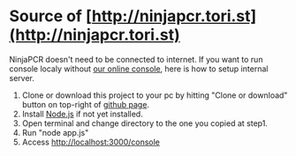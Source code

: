 # Source of [http://ninjapcr.tori.st](http://ninjapcr.tori.st)

NinjaPCR doesn't need to be connected to internet.
If you want to run console localy without [our online console](http://ninjapcr.tori.st/console/), here is how to setup internal server.

1. Clone or download this project to your pc by hitting "Clone or download" button on top-right of [github page](https://github.com/hisashin/NinjaPCR-web).
2. Install [Node.js](https://nodejs.org/en/download/) if not yet installed.
3. Open terminal and change directory to the one you copied at step1.
4. Run "node app.js"
5. Access [http://localhost:3000/console](http://localhost:3000/console)

